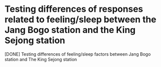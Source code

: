 # Testing differences of responses related to feeling/sleep between the Jang Bogo station and the King Sejong station
[DONE] Testing differences of feeling/sleep factors between Jang Bogo station and The King Sejong station
